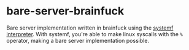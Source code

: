 # bare-server-brainfuck
Bare server implementation written in brainfuck using the [systemf interpreter](https://github.com/ajyoon/systemf).
With systemf, you're able to make linux syscalls with the `%` operator, making a bare server implementation possible.
